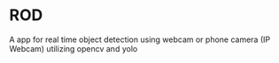 # ROD
A app for real time object detection using webcam or phone camera (IP Webcam) utilizing opencv and yolo
